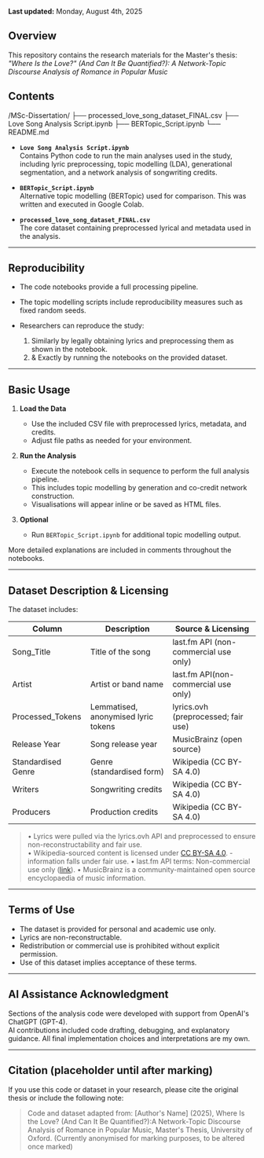 
**Last updated:** Monday, August 4th, 2025

## Overview

This repository contains the research materials for the Master's thesis:  
*"Where Is the Love?" (And Can It Be Quantified?): A Network-Topic Discourse Analysis of Romance in Popular Music*

## Contents

/MSc-Dissertation/
├── processed_love_song_dataset_FINAL.csv
├── Love Song Analysis Script.ipynb
├── BERTopic_Script.ipynb
└── README.md

- **`Love Song Analysis Script.ipynb`**  
  Contains Python code to run the main analyses used in the study, including lyric preprocessing, topic modelling (LDA), generational segmentation, and a network analysis of songwriting credits.

- **`BERTopic_Script.ipynb`**  
  Alternative topic modelling (BERTopic) used for comparison. This was written and executed in Google Colab.

- **`processed_love_song_dataset_FINAL.csv`**  
  The core dataset containing preprocessed lyrical and metadata used in the analysis.

---

## Reproducibility

- The code notebooks provide a full processing pipeline.
- The topic modelling scripts include reproducibility measures such as fixed random seeds.

- Researchers can reproduce the study:
  1. Similarly by legally obtaining lyrics and preprocessing them as shown in the notebook.
  2. & Exactly by running the notebooks on the provided dataset.


---

## Basic Usage

1. **Load the Data**  
   - Use the included CSV file with preprocessed lyrics, metadata, and credits.  
   - Adjust file paths as needed for your environment.

2. **Run the Analysis**  
   - Execute the notebook cells in sequence to perform the full analysis pipeline.  
   - This includes topic modelling by generation and co-credit network construction.  
   - Visualisations will appear inline or be saved as HTML files.

3. **Optional**  
   - Run `BERTopic_Script.ipynb` for additional topic modelling output.

 More detailed explanations are included in comments throughout the notebooks.

---

## Dataset Description & Licensing

The dataset includes:

| Column             | Description                                  | Source & Licensing                     |
|--------------------|----------------------------------------------|----------------------------------------|
| Song_Title         | Title of the song                            | last.fm API (non-commercial use only)  |
| Artist             | Artist or band name                          | last.fm API(non-commercial use only)   |
| Processed_Tokens   | Lemmatised, anonymised lyric tokens          | lyrics.ovh (preprocessed; fair use)    |
| Release Year       | Song release year                            | MusicBrainz (open source)              |
| Standardised Genre | Genre (standardised form)                    | Wikipedia (CC BY-SA 4.0)               |
| Writers            | Songwriting credits                          | Wikipedia (CC BY-SA 4.0)               |
| Producers          | Production credits                           | Wikipedia (CC BY-SA 4.0)               |

> • Lyrics were pulled via the lyrics.ovh API and preprocessed to ensure non-reconstructability and fair use.  
> • Wikipedia-sourced content is licensed under [CC BY-SA 4.0](https://creativecommons.org/licenses/by-sa/4.0/). - information falls under fair use. 
> • last.fm API terms: Non-commercial use only ([link](https://www.last.fm/api/tos)).
> • MusicBrainz is a community-maintained open source encyclopaedia of music information.

---

## Terms of Use

- The dataset is provided for personal and academic use only.
- Lyrics are non-reconstructable.
- Redistribution or commercial use is prohibited without explicit permission.
- Use of this dataset implies acceptance of these terms.

---

## AI Assistance Acknowledgment

Sections of the analysis code were developed with support from OpenAI's ChatGPT (GPT-4).  
AI contributions included code drafting, debugging, and explanatory guidance. All final implementation choices and interpretations are my own.

---

## Citation (placeholder until after marking) 

If you use this code or dataset in your research, please cite the original thesis or include the following note:

> Code and dataset adapted from: [Author's Name] (2025), Where Is the Love? (And Can It Be Quantified?):A Network-Topic Discourse Analysis of Romance in Popular Music, Master's Thesis, University of Oxford.
(Currently anonymised for marking purposes, to be altered once marked)

